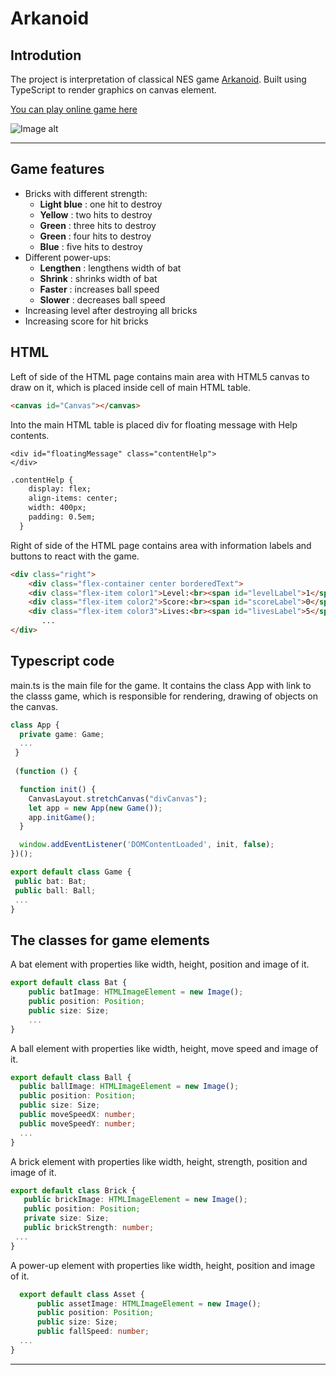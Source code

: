 # Arkanoid

    
## Introdution
The project is interpretation of classical NES game [Arkanoid](https://en.wikipedia.org/wiki/Arkanoid).
Built using TypeScript to render graphics on canvas element. 

[You can play online game here](https://practicalDeveloper.github.io/TypeScript_Arkanoid)

![Image alt](https://github.com/YuryYuhno/TypeScript_Arkanoid/blob/main/ImagesDescription/Main.png)
___

## Game features

- Bricks with different strength:
    - __Light blue__ : one hit to destroy
    - __Yellow__ : two hits to destroy
    - __Green__ : three hits to destroy
    - __Green__ : four hits to destroy
    - __Blue__ : five hits to destroy
- Different power-ups:
    - __Lengthen__ : lengthens width of bat
    - __Shrink__ : shrinks width of bat
    - __Faster__ : increases ball speed
    - __Slower__ : decreases ball speed
- Increasing level after destroying all bricks
- Increasing score for hit bricks
## HTML
Left of side of the HTML page contains main area with HTML5 canvas to draw on it, which is placed inside cell of main HTML table.

```HTML
<canvas id="Canvas"></canvas>
```
Into the main HTML table is placed div for floating message with Help contents.
```
<div id="floatingMessage" class="contentHelp">
</div>
```

```HTML
.contentHelp {
    display: flex;
    align-items: center;
    width: 400px;
    padding: 0.5em;
  }
 ```
 
Right of side of the HTML page contains area with information labels and buttons to react with the game.
  
```HTML
<div class="right">
    <div class="flex-container center borderedText">
    <div class="flex-item color1">Level:<br><span id="levelLabel">1</span></div>
    <div class="flex-item color2">Score:<br><span id="scoreLabel">0</span></div>
    <div class="flex-item color3">Lives:<br><span id="livesLabel">5</span></div>
       ...       
</div>
 ```
 
## Typescript code

main.ts is the main file for the game. It contains the class App with link to the classs game, which is responsible for rendering, drawing of objects on the canvas.

```TypeScript
class App {
  private game: Game;
  ...
 }
 
 (function () {

  function init() {
    CanvasLayout.stretchCanvas("divCanvas");
    let app = new App(new Game());
    app.initGame();
  }

  window.addEventListener('DOMContentLoaded', init, false);
})();
 ```
 
 ```TypeScript
export default class Game {
  public bat: Bat;
  public ball: Ball;
  ...
 }
 ```
 ## The classes for game elements
 A bat element with properties like width, height, position and image of it.
 
  ```TypeScript
 export default class Bat {
      public batImage: HTMLImageElement = new Image();
      public position: Position;
      public size: Size;
      ...
  }
 ```
 A ball element with properties like width, height, move speed and image of it.
 
```TypeScript
export default class Ball {
  public ballImage: HTMLImageElement = new Image();
  public position: Position;
  public size: Size;
  public moveSpeedX: number;
  public moveSpeedY: number;
  ...
}
 ```
 
 A brick element with properties like width, height, strength, position and image of it.
 
 ```TypeScript
export default class Brick {
    public brickImage: HTMLImageElement = new Image();
    public position: Position;
    private size: Size;
    public brickStrength: number;
  ...
}
 ```
 
  A power-up element with properties like width, height, position and image of it.
  
```TypeScript
  export default class Asset {
      public assetImage: HTMLImageElement = new Image();
      public position: Position;
      public size: Size;
      public fallSpeed: number;
  ...
}

```
___
